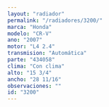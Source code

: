 ```yaml
---
layout: "radiador"
permalink: "/radiadores/3200/"
marca: "Honda"
modelo: "CR-V"
ano: "2007"
motor: "L4 2.4"
transmision: "Automática"
parte: "434058"
clima: "Con clima"
alto: "15 3/4"
ancho: "28 11/16"
observaciones: ""
id: "3200"
---
```



